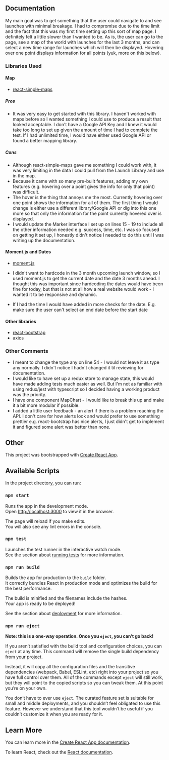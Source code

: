 ## Documentation

My main goal was to get something that the user could navigate to and see launches with minimal breakage. I had to compromise due to the time limit and the fact that this was my first time setting up this sort of map page. I definitely felt a little slower than I wanted to be. As is, the user can go to the page, see a map of the world with launches for the last 3 months, and can select a new time range for launches which will then be displayed. Hovering over one point displays information for all points (yuk, more on this below). 

### Libraries Used

#### Map

- [react-simple-maps](https://www.react-simple-maps.io/)

##### Pros

- It was very easy to get started with this library. I haven't worked with maps before so I wanted something I could use to produce a result that looked acceptable. I don't have a Google API Key and I knew it would take too long to set up given the amount of time I had to complete the test. If I had unlimited time, I would have either used Google API or found a better mapping library. 

##### Cons

- Although react-simple-maps gave me something I could work with, it was very limiting in the data I could pull from the Launch Library and use in the map. 
- Because it came with so many pre-built features, adding my own features (e.g. hovering over a point gives the info for only that point) was difficult. 
- The hover is the thing that annoys me the most. Currently hovering over one point shows the information for all of them. The first thing I would change is either use a different library/Google API or dig into this one more so that only the information for the point currently hovered over is displayed.
- I would update the Marker interface I set up on lines 15 - 19 to include all the other information needed e.g. success, time, etc. I was so focused on getting it set up, I honestly didn't notice I needed to do this until I was writing up the documentation. 

#### Moment.js and Dates

- [moment.js](https://momentjs.com/)

- I didn't want to hardcode in the 3 month upcoming launch window, so I used moment.js to get the current date and the date 3 months ahead. I thought this was important since hardcoding the dates would have been fine for today, but that is not at all how a real website would work - I wanted it to be responsive and dynamic. 
- If I had the time I would have added in more checks for the date. E.g. make sure the user can't select an end date before the start date

#### Other libraries

- [react-bootstrap](https://react-bootstrap.github.io/)
- axios

### Other Comments 

- I meant to change the type any on line 54 - I would not leave it as type any normally. I didn't notice I hadn't changed it til reviewing for documentation.
- I would like to have set up a redux store to manage state, this would have made adding tests much easier as well. But I'm not as familiar with using redux/jest with typescript so I decided having a working product was the priority.
- I have one component MapChart - I would like to break this up and make it a bit more modular if possible. 
- I added a little user feedback - an alert if there is a problem reaching the API. I don't care for how alerts look and would prefer to use something prettier e.g. react-bootstrap has nice alerts, I just didn't get to implement it and figured some alert was better than none. 

## Other

This project was bootstrapped with [Create React App](https://github.com/facebook/create-react-app).

## Available Scripts

In the project directory, you can run:

### `npm start`

Runs the app in the development mode.<br />
Open [http://localhost:3000](http://localhost:3000) to view it in the browser.

The page will reload if you make edits.<br />
You will also see any lint errors in the console.

### `npm test`

Launches the test runner in the interactive watch mode.<br />
See the section about [running tests](https://facebook.github.io/create-react-app/docs/running-tests) for more information.

### `npm run build`

Builds the app for production to the `build` folder.<br />
It correctly bundles React in production mode and optimizes the build for the best performance.

The build is minified and the filenames include the hashes.<br />
Your app is ready to be deployed!

See the section about [deployment](https://facebook.github.io/create-react-app/docs/deployment) for more information.

### `npm run eject`

**Note: this is a one-way operation. Once you `eject`, you can’t go back!**

If you aren’t satisfied with the build tool and configuration choices, you can `eject` at any time. This command will remove the single build dependency from your project.

Instead, it will copy all the configuration files and the transitive dependencies (webpack, Babel, ESLint, etc) right into your project so you have full control over them. All of the commands except `eject` will still work, but they will point to the copied scripts so you can tweak them. At this point you’re on your own.

You don’t have to ever use `eject`. The curated feature set is suitable for small and middle deployments, and you shouldn’t feel obligated to use this feature. However we understand that this tool wouldn’t be useful if you couldn’t customize it when you are ready for it.

## Learn More

You can learn more in the [Create React App documentation](https://facebook.github.io/create-react-app/docs/getting-started).

To learn React, check out the [React documentation](https://reactjs.org/).
